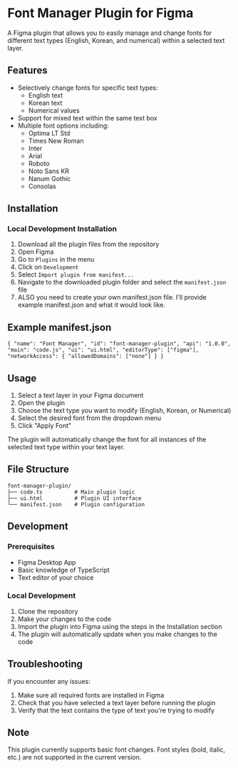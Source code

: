# Font Manager Plugin for Figma

A Figma plugin that allows you to easily manage and change fonts for different text types (English, Korean, and numerical) within a selected text layer.

## Features

- Selectively change fonts for specific text types:
  - English text
  - Korean text
  - Numerical values
- Support for mixed text within the same text box
- Multiple font options including:
  - Optima LT Std
  - Times New Roman
  - Inter
  - Arial
  - Roboto
  - Noto Sans KR
  - Nanum Gothic
  - Consolas

## Installation

### Local Development Installation
1. Download all the plugin files from the repository
2. Open Figma
3. Go to `Plugins` in the menu
4. Click on `Development`
5. Select `Import plugin from manifest...`
6. Navigate to the downloaded plugin folder and select the `manifest.json` file
7. ALSO you need to create your own manifest.json file. I'll provide example manifest.json and what it would look like.

## Example manifest.json
`{
  "name": "Font Manager",
  "id": "font-manager-plugin",
  "api": "1.0.0",
  "main": "code.js",
  "ui": "ui.html",
  "editorType": ["figma"],
  "networkAccess": {
    "allowedDomains": ["none"]
  }
}`

## Usage

1. Select a text layer in your Figma document
2. Open the plugin
3. Choose the text type you want to modify (English, Korean, or Numerical)
4. Select the desired font from the dropdown menu
5. Click "Apply Font"

The plugin will automatically change the font for all instances of the selected text type within your text layer.

## File Structure

```
font-manager-plugin/
├── code.ts          # Main plugin logic
├── ui.html          # Plugin UI interface
└── manifest.json    # Plugin configuration
```

## Development

### Prerequisites
- Figma Desktop App
- Basic knowledge of TypeScript
- Text editor of your choice

### Local Development
1. Clone the repository
2. Make your changes to the code
3. Import the plugin into Figma using the steps in the Installation section
4. The plugin will automatically update when you make changes to the code

## Troubleshooting

If you encounter any issues:
1. Make sure all required fonts are installed in Figma
2. Check that you have selected a text layer before running the plugin
3. Verify that the text contains the type of text you're trying to modify

## Note

This plugin currently supports basic font changes. Font styles (bold, italic, etc.) are not supported in the current version.